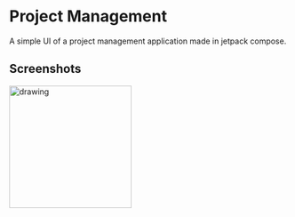 # Project Management
A simple UI of a project management application made in jetpack compose.

## Screenshots 


<img src="https://github.com/eric-ampire/demo-compose/blob/master/project-management-app.jpg?raw=true" alt="drawing" width="220"/>
